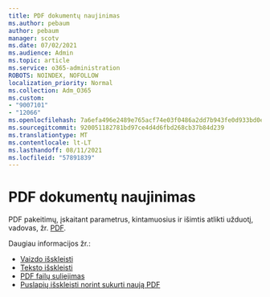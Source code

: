 ```yaml
---
title: PDF dokumentų naujinimas
ms.author: pebaum
author: pebaum
manager: scotv
ms.date: 07/02/2021
ms.audience: Admin
ms.topic: article
ms.service: o365-administration
ROBOTS: NOINDEX, NOFOLLOW
localization_priority: Normal
ms.collection: Adm_O365
ms.custom:
- "9007101"
- "12066"
ms.openlocfilehash: 7a6efa496e2489e765acf74e03f0486a2dd7b943fe0d933bd0eda4d50883aa2c
ms.sourcegitcommit: 920051182781bd97ce4d4d6fbd268cb37b84d239
ms.translationtype: MT
ms.contentlocale: lt-LT
ms.lasthandoff: 08/11/2021
ms.locfileid: "57891839"
---
```

# <a name="update-pdf-documents"></a>PDF dokumentų naujinimas

PDF pakeitimų, įskaitant parametrus, kintamuosius ir išimtis atlikti užduotį, vadovas, žr. [PDF](https://docs.microsoft.com/power-automate/desktop-flows/actions-reference/pdf).

Daugiau informacijos žr.:

- [Vaizdo išskleisti](https://docs.microsoft.com/power-automate/desktop-flows/actions-reference/pdf#pdf-actions)
- [Teksto išskleisti](https://docs.microsoft.com/power-automate/desktop-flows/actions-reference/pdf#extracttextfrompdfaction)
- [PDF failų suliejimas](https://docs.microsoft.com/power-automate/desktop-flows/actions-reference/pdf#mergefiles)
- [Puslapių išskleisti norint sukurti naują PDF](https://docs.microsoft.com/power-automate/desktop-flows/actions-reference/pdf#extractpages)
